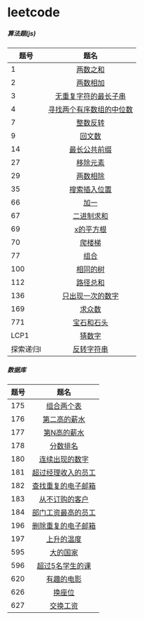 # leetcode

##### 算法题(js)

题号 | 题名
| - | :-: 
1 | [两数之和](https://github.com/thesecondlight/leetcode/blob/master/code/two-sum.js)
2 | [两数相加](https://github.com/thesecondlight/leetcode/blob/master/code/add-two-numbers.js)
3 | [无重复字符的最长子串](https://github.com/thesecondlight/leetcode/blob/master/code/longest-substring-without-repeating-characters.js)
4 | [寻找两个有序数组的中位数](https://github.com/thesecondlight/leetcode/blob/master/code/median-of-two-sorted-arrays.js)
7 | [整数反转](https://github.com/thesecondlight/leetcode/blob/master/code/reverse-integer.js)
9 | [回文数](https://github.com/thesecondlight/leetcode/blob/master/code/palindrome-number.js)
14 | [最长公共前缀](https://github.com/thesecondlight/leetcode/blob/master/code/longest-common-prefix.js)
27 | [移除元素](https://github.com/thesecondlight/leetcode/blob/master/code/remove-element.js)
29 | [两数相除](https://github.com/thesecondlight/leetcode/blob/master/code/divide-two-integers.js)
35 | [搜索插入位置](https://github.com/thesecondlight/leetcode/blob/master/code/search-insert-position.js)
66 | [加一](https://github.com/thesecondlight/leetcode/blob/master/code/plus-one.js)
67 | [二进制求和](https://github.com/thesecondlight/leetcode/blob/master/code/add-binary.js)
69 | [x的平方根](https://github.com/thesecondlight/leetcode/blob/master/code/sqrtx.js)
70 | [爬楼梯](https://github.com/thesecondlight/leetcode/blob/master/code/climbing-stairs.js)
77 | [组合](https://github.com/thesecondlight/leetcode/blob/master/code/combinations.js)
100 | [相同的树](https://github.com/thesecondlight/leetcode/blob/master/code/same-tree.js)
112 | [路径总和](https://github.com/thesecondlight/leetcode/blob/master/code/path-sum.js)
136 | [只出现一次的数字](https://github.com/thesecondlight/leetcode/blob/master/code/single-number.js)
169 | [求众数](https://github.com/thesecondlight/leetcode/blob/master/code/majority-element.js)
771 | [宝石和石头](https://github.com/thesecondlight/leetcode/blob/master/code/jewels-and-stones.js)
LCP1 | [猜数字](https://github.com/thesecondlight/leetcode/blob/master/code/guess-numbers.js)
探索递归I | [反转字符串](https://github.com/thesecondlight/leetcode/blob/master/code/reverseString.js)
##### 数据库

题号 | 题名
| - | :-: 
175 | [组合两个表](https://github.com/thesecondlight/leetcode/blob/master/sql/two-sum.md)
176 | [第二高的薪水](https://github.com/thesecondlight/leetcode/blob/master/sql/second-highest-salary.md)
177 | [第N高的薪水](https://github.com/thesecondlight/leetcode/blob/master/sql/nth-highest-salary.md)
178 | [分数排名](https://github.com/thesecondlight/leetcode/blob/master/sql/rank-scores.md)
180 | [连续出现的数字](https://github.com/thesecondlight/leetcode/blob/master/sql/consecutive-numbers.md)
181 | [超过经理收入的员工](https://github.com/thesecondlight/leetcode/blob/master/sql/employees-earning-more-than-their-managers.md)
182 | [查找重复的电子邮箱](https://github.com/thesecondlight/leetcode/blob/master/sql/duplicate-emails.md)
183 | [从不订购的客户](https://github.com/thesecondlight/leetcode/blob/master/sql/customers-who-never-order.md)
184 | [部门工资最高的员工](https://github.com/thesecondlight/leetcode/blob/master/sql/department-highest-salary.md)
196 | [删除重复的电子邮箱](https://github.com/thesecondlight/leetcode/blob/master/sql/delete-duplicate-emails.md)
197 | [上升的温度](https://github.com/thesecondlight/leetcode/blob/master/sql/rising-temperature.md)
595 | [大的国家](https://github.com/thesecondlight/leetcode/blob/master/sql/big-countries.md)
596 | [超过5名学生的课](https://github.com/thesecondlight/leetcode/blob/master/sql/classes-more-than-5-students.md)
620 | [有趣的电影](https://github.com/thesecondlight/leetcode/blob/master/sql/not-boring-movies.md)
626 | [换座位](https://github.com/thesecondlight/leetcode/blob/master/sql/exchange-seats.md)
627 | [交换工资](https://github.com/thesecondlight/leetcode/blob/master/sql/swap-salary.md)